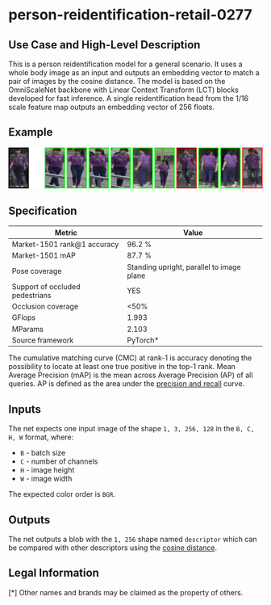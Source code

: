 # person-reidentification-retail-0277

## Use Case and High-Level Description

This is a person reidentification model for a general scenario. It uses a whole
body image as an input and outputs an embedding vector to match a pair of images
by the cosine distance. The model is based on the OmniScaleNet backbone with
Linear Context Transform (LCT) blocks developed for fast inference.
A single reidentification head from the 1/16 scale
feature map outputs an embedding vector of 256 floats.

## Example

![](./description/person-reidentification-retail-0277.jpg)

## Specification

| Metric                            | Value                                     |
|-----------------------------------|-------------------------------------------|
| Market-1501 rank@1 accuracy       | 96.2 %                                    |
| Market-1501 mAP                   | 87.7 %                                    |
| Pose coverage                     | Standing upright, parallel to image plane |
| Support of occluded pedestrians   | YES                                       |
| Occlusion coverage                | <50%                                      |
| GFlops                            | 1.993                                     |
| MParams                           | 2.103                                     |
| Source framework                  | PyTorch\*                                 |

The cumulative matching curve (CMC) at rank-1 is accuracy denoting the possibility
to locate at least one true positive in the top-1 rank.
Mean Average Precision (mAP) is the mean across Average Precision (AP) of all queries.  AP is defined as
the area under the
[precision and recall](https://en.wikipedia.org/wiki/Precision_and_recall) curve.

## Inputs

The net expects one input image of the shape `1, 3, 256, 128` in the `B, C, H, W` format, where:

- `B` - batch size
- `C` - number of channels
- `H` - image height
- `W` - image width

The expected color order is `BGR`.

## Outputs

The net outputs a blob with the `1, 256` shape named `descriptor` which can be
compared with other descriptors using the
[cosine distance](https://en.wikipedia.org/wiki/Cosine_similarity).

## Legal Information
[*] Other names and brands may be claimed as the property of others.
